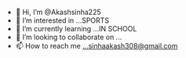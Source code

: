- 👋 Hi, I’m @Akashsinha225
- 👀 I’m interested in ...SPORTS
- 🌱 I’m currently learning ...IN SCHOOL 
- 💞️ I’m looking to collaborate on ...
- 📫 How to reach me ...sinhaakash308@gmail.com

<!---
Akashsinha225/Akashsinha225 is a ✨ special ✨ repository because its `README.md` (this file) appears on your GitHub profile.
You can click the Preview link to take a look at your changes.
--->

